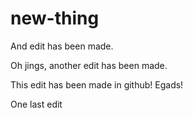 # new-thing

And edit has been made.

Oh jings, another edit has been made.


This edit has been made in github! Egads!

One last edit
